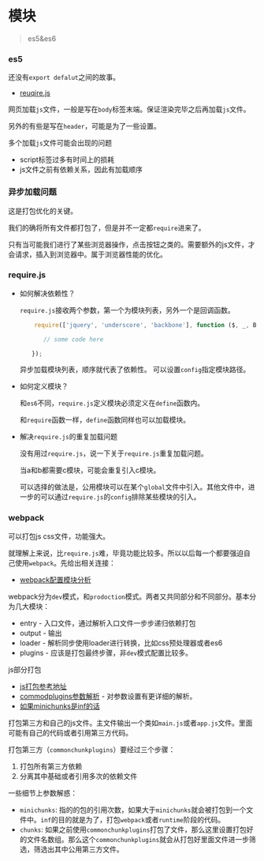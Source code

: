 # 模块
> es5&es6

### es5

还没有`export defalut`之间的故事。

* [reuqire.js](http://www.ruanyifeng.com/blog/2012/11/require_js.html?bsh_bid=230697246)

网页加载`js`文件，一般是写在`body`标签末端。保证渲染完毕之后再加载`js`文件。

另外的有些是写在`header`，可能是为了一些设置。

多个加载`js`文件可能会出现的问题

* script标签过多有时间上的损耗
* js文件之前有依赖关系，因此有加载顺序

### 异步加载问题

这是打包优化的关键。

我们的确将所有文件都打包了，但是并不一定都`require`进来了。

只有当可能我们进行了某些浏览器操作，点击按钮之类的。需要额外的js文件，才会请求，插入到浏览器中。属于浏览器性能的优化。

### require.js

* 如何解决依赖性？

    `require.js`接收两个参数，第一个为模块列表，另外一个是回调函数。

    ```javascript
        require(['jquery', 'underscore', 'backbone'], function ($, _, Backbone){

    　　　　// some code here

    　　});
    ```
    
    异步加载模块列表，顺序就代表了依赖性。
    可以设置`config`指定模块路径。
* 如何定义模块？

    和`es6`不同，`require.js`定义模块必须定义在`define`函数内。

    和`require`函数一样，`define`函数同样也可以加载模块。

* 解决`require.js`的重复加载问题

    没有用过`require.js`，说一下关于`require.js`重复加载问题。

    当a和b都需要c模块，可能会重复引入c模块。
    
    可以选择的做法是，公用模块可以在某个`global`文件中引入。其他文件中，进一步的可以通过`require.js`的`config`排除某些模块的引入。    



### webpack

可以打包js css文件，功能强大。

就理解上来说，比`require.js`难，毕竟功能比较多。所以以后每一个都要强迫自己使用`webpack`。先给出相关连接：

* [webpack配置模块分析](http://taobaofed.org/blog/2016/09/09/webpack-flow/)

webpack分为`dev`模式，和`prodoction`模式。两者又共同部分和不同部分。基本分为几大模块：

* entry - 入口文件，通过解析入口文件一步步递归依赖打包
* output - 输出
* loader - 解析同步使用loader进行转换，比如css预处理器或者es6
* plugins - 应该是打包最终步骤，非`dev`模式配置比较多。

js部分打包

* [js打包参考地址](https://zhuanlan.zhihu.com/p/32093510)
* [commodplugins参数解析](https://segmentfault.com/a/1190000006808865) - 对参数设置有更详细的解析。
* [如果minichunks是inf的话](http://www.voidcn.com/article/p-oznmssmx-boa.html)

打包第三方和自己的js文件。主文件输出一个类如`main.js`或者`app.js`文件。里面可能有自己的代码或者引用第三方代码。

打包第三方（`commonchunkplugins`）要经过三个步骤：

1. 打包所有第三方依赖
2. 分离其中基础或者引用多次的依赖文件

一些细节上参数解惑：

* `minichunks`: 指的的包的引用次数，如果大于`minichunks`就会被打包到一个文件中。`inf`的目的就是为了，打包`webpack`或者`runtime`阶段的代码。
* `chunks`: 如果之前使用`commonchunkplugins`打包了文件，那么这里设置打包好的文件名数组。那么这个`commonchunkplugins`就会从打包好里面文件进一步筛选，筛选出其中公用第三方文件。